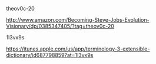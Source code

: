 theov0c-20

http://www.amazon.com/Becoming-Steve-Jobs-Evolution-Visionary/dp/0385347405/?tag=theov0c-20

1l3vx9s

https://itunes.apple.com/us/app/terminology-3-extensible-dictionary/id687798859?at=1l3vx9s
